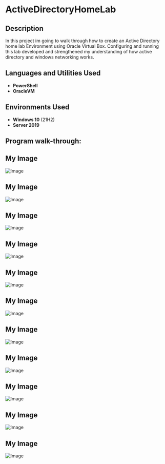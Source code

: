 <h1>ActiveDirectoryHomeLab</h1>



<h2>Description</h2>
In this project im going to walk through how to create an Active Directory home lab Environment using Oracle Virtual Box. Configuring and running this lab developed and strengthened my understanding of how active directory and windows networking works.
<br />


<h2>Languages and Utilities Used</h2>

- <b>PowerShell</b> 
- <b>OracleVM</b>

<h2>Environments Used </h2>

- <b>Windows 10</b> (21H2)
- <b>Server 2019</b>
<h2>Program walk-through:</h2>

<h2>My Image</h2>
    <img src="https://i.imgur.com/U4tNDoC.jpeg" alt="Image" style="max-width:100%; height:auto;">
</body>
</html>


<h2>My Image</h2>
    <img src="https://i.imgur.com/To1pmsu.jpeg" alt="Image" style="max-width:100%; height:auto;">
</body>
</html>


 <h2>My Image</h2>
    <img src="https://i.imgur.com/oerqtKb.jpeg" alt="Image" style="max-width:100%; height:auto;">
</body>
</html>


<h2>My Image</h2>
    <img src="https://i.imgur.com/bYb8dY7.jpeg" alt="Image" style="max-width:100%; height:auto;">
</body>
</html>



<h2>My Image</h2>
    <img src="https://i.imgur.com/wrlBm9T.jpeg" alt="Image" style="max-width:100%; height:auto;">
</body>
</html>



<h2>My Image</h2>
    <img src="https://i.imgur.com/DmQFvHx.jpeg" alt="Image" style="max-width:100%; height:auto;">
</body>
</html>


<h2>My Image</h2>
    <img src="https://i.imgur.com/UYh7BOH.jpeg" alt="Image" style="max-width:100%; height:auto;">
</body>
</html>


<h2>My Image</h2>
    <img src="https://i.imgur.com/FV8VGAR.jpeg" alt="Image" style="max-width:100%; height:auto;">
</body>
</html>


<h2>My Image</h2>
    <img src="https://i.imgur.com/CJlVyJm.jpeg" alt="Image" style="max-width:100%; height:auto;">
</body>
</html>



<h2>My Image</h2>
    <img src="https://i.imgur.com/UdF2JSG.jpeg" alt="Image" style="max-width:100%; height:auto;">
</body>
</html>


<h2>My Image</h2>
    <img src="https://i.imgur.com/3dSJkvZ.jpeg" alt="Image" style="max-width:100%; height:auto;">
</body>
</html>
